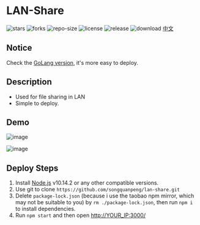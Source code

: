 # LAN-Share
![stars](https://img.shields.io/github/stars/songquanpeng/lan-share) ![forks](https://img.shields.io/github/forks/songquanpeng/lan-share) ![repo-size](https://img.shields.io/github/repo-size/songquanpeng/lan-share) ![license](https://img.shields.io/github/license/songwonderful/lan-share) ![release](https://img.shields.io/github/v/release/songwonderful/lan-share) ![download](https://img.shields.io/github/downloads/songquanpeng/lan-share/total)
[中文](https://iamazing.cn/page/LAN-SHARE-使用教程)

## Notice
Check the [GoLang version](https://github.com/songquanpeng/lan-share-go), it's more easy to deploy.

## Description
+ Used for file sharing in LAN
+ Simple to deploy.

## Demo
![image](https://user-images.githubusercontent.com/39998050/68082537-f0ada600-fe58-11e9-8188-de36ce763e60.png)

![image](https://user-images.githubusercontent.com/39998050/68082521-cfe55080-fe58-11e9-8131-2a4d793832ef.png)

## Deploy Steps
1. Install [Node.js](https://nodejs.org/en/) v10.14.2 or any other compatible versions.
2. Use git to clone `https://github.com/songquanpeng/lan-share.git`
3. Delete `package-lock.json` (because i use the taobao npm mirror, which may not be suitable to you) by `rm ./package-lock.json`, then run `npm i` to install dependencies.
4. Run `npm start` and then open [http://YOUR_IP:3000/](http://localhost:3000)
